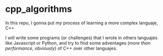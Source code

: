 # cpp_algorithms

In this repo, I gonna put my process of learning a more complex languaje, C++

I will write some programs (or challenges) that I wrote in others languajes like Javascript or Python, and try to find some adventages (*more than performance, obviously*) of C++ over other languajes.
